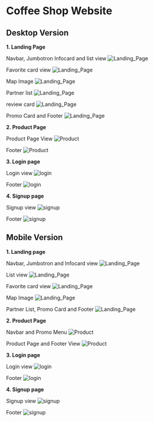 # Coffee Shop Website

## Desktop Version

**1. Landing Page**

Navbar, Jumbotron Infocard and list view
![Landing_Page](https://raw.githubusercontent.com/farizian/week4/master/screenshot/landingpage/desktop/landingpage1.png)

Favorite card view
![Landing_Page](https://raw.githubusercontent.com/farizian/week4/master/screenshot/landingpage/desktop/landingpage2.png)

Map Image
![Landing_Page](https://raw.githubusercontent.com/farizian/week4/master/screenshot/landingpage/desktop/landingpage3.png)

Partner list
![Landing_Page](https://raw.githubusercontent.com/farizian/week4/master/screenshot/landingpage/desktop/landingpage4.png)

review card
![Landing_Page](https://raw.githubusercontent.com/farizian/week4/master/screenshot/landingpage/desktop/landingpage5.png)

Promo Card and Footer
![Landing_Page](https://raw.githubusercontent.com/farizian/week4/master/screenshot/landingpage/desktop/landingpage6.png)

**2. Product Page**

Product Page View
![Product](https://raw.githubusercontent.com/farizian/week4/master/screenshot/product/desktop/product1.png)

Footer
![Product](https://raw.githubusercontent.com/farizian/week4/master/screenshot/product/desktop/product2.png)

**3. Login page**

Login view
![login](https://raw.githubusercontent.com/farizian/week4/master/screenshot/login/desktop/login1.png)

Footer
![login](https://raw.githubusercontent.com/farizian/week4/master/screenshot/login/desktop/login2.png)

**4. Signup page**

Signup view
![signup](https://raw.githubusercontent.com/farizian/week4/master/screenshot/signup/desktop/signup1.png)

Footer
![signup](https://raw.githubusercontent.com/farizian/week4/master/screenshot/signup/desktop/signup2.png)

## Mobile Version

**1. Landing page**

Navbar, Jumbotron and Infocard view
![Landing_Page](https://raw.githubusercontent.com/farizian/week4/master/screenshot/landingpage/mobile/landingpage1.png)

List view
![Landing_Page](https://raw.githubusercontent.com/farizian/week4/master/screenshot/landingpage/mobile/landingpage2.png)

Favorite card view
![Landing_Page](https://raw.githubusercontent.com/farizian/week4/master/screenshot/landingpage/mobile/landingpage3.png)

Map Image
![Landing_Page](https://raw.githubusercontent.com/farizian/week4/master/screenshot/landingpage/mobile/landingpage4.png)

Partner List, Promo Card and Footer
![Landing_Page](https://raw.githubusercontent.com/farizian/week4/master/screenshot/landingpage/mobile/landingpage5.png)

**2. Product Page**

Navbar and Promo Menu
![Product](https://raw.githubusercontent.com/farizian/week4/master/screenshot/product/mobile/product1.png)

Product Page and Footer View
![Product](https://raw.githubusercontent.com/farizian/week4/master/screenshot/product/mobile/product2.png)

**3. Login page**

Login view
![login](https://raw.githubusercontent.com/farizian/week4/master/screenshot/login/mobile/login1.png)

Footer
![login](https://raw.githubusercontent.com/farizian/week4/master/screenshot/login/mobile/login2.png)

**4. Signup page**

Signup view
![signup](https://raw.githubusercontent.com/farizian/week4/master/screenshot/signup/mobile/signup1.png)

Footer
![signup](https://raw.githubusercontent.com/farizian/week4/master/screenshot/signup/mobile/signup2.png)